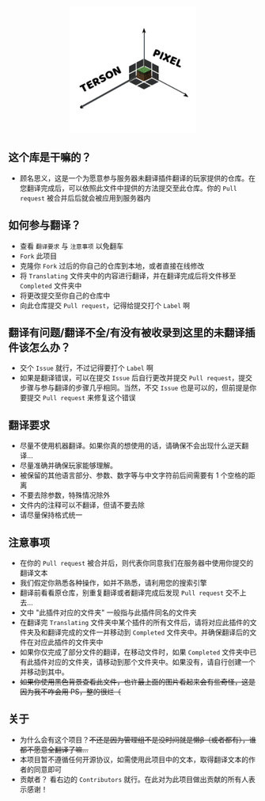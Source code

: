 <div align="center"><img alt="TensorPixelIcon" height="256" src="assets/TensorPixelIcon.png" width="256"/></div>

## 这个库是干嘛的？
- 顾名思义，这是一个为愿意参与服务器未翻译插件翻译的玩家提供的仓库。在您翻译完成后，可以依照此文件中提供的方法提交至此仓库。你的 `Pull request` 被合并后后就会被应用到服务器内

## 如何参与翻译？
- 查看 `翻译要求` 与 `注意事项` 以免翻车
- `Fork` 此项目
- 克隆你 `Fork` 过后的你自己的仓库到本地，或者直接在线修改
- 将 `Translating` 文件夹中的内容进行翻译，并在翻译完成后将文件移至 `Completed` 文件夹中
- 将更改提交至你自己的仓库中
- 向此仓库提交 `Pull request`，记得给提交打个 `Label` 啊

## 翻译有问题/翻译不全/有没有被收录到这里的未翻译插件该怎么办？
- 交个 `Issue` 就行，不过记得要打个 `Label` 啊
- 如果是翻译错误，可以在提交 `Issue` 后自行更改并提交 `Pull request`，提交步骤与参与翻译的步骤几乎相同。当然，不交 `Issue` 也是可以的，但前提是你要提交 `Pull request` 来修复这个错误

## 翻译要求
- 尽量不使用机器翻译。如果你真的想使用的话，请确保不会出现什么逆天翻译...
- 尽量准确并确保玩家能够理解。
- 被保留的其他语言部分、参数、数字等与中文字符前后间需要有 1 个空格的距离
- 不要去除参数，特殊情况除外
- 文件内的注释可以不翻译，但请不要去除
- 请尽量保持格式统一

## 注意事项
- 在你的 `Pull request` 被合并后，则代表你同意我们在服务器中使用你提交的翻译文本
- 我们假定你熟悉各种操作，如并不熟悉，请利用您的搜索引擎
- 翻译前看看原仓库，别重复翻译或者翻译完成后发现 `Pull request` 交不上去...
- 文中 "此插件对应的文件夹" 一般指与此插件同名的文件夹
- 在翻译完 `Translating` 文件夹中某个插件的所有文件后，请将对应此插件的文件夹及和翻译完成的文件一并移动到 `Completed` 文件夹中。并确保翻译后的文件在对应此插件的文件夹中
- 如果你仅完成了部分文件的翻译，在移动文件时，如果 `Completed` 文件夹中已有此插件对应的文件夹，请移动到那个文件夹中。如果没有，请自行创建一个并移动到其中。
- ~~如果你使用黑色背景查看此文件，也许最上面的图片看起来会有些奇怪，这是因为我不咋会用 PS，整的很烂（~~

## 关于
- 为什么会有这个项目？~~不还是因为管理组不是没时间就是懒β（或者都有），谁都不愿意全翻译了嘛...~~
- 本项目暂不遵循任何开源协议，如需使用此项目中的文本，取得翻译文本的作者的同意即可
- 贡献者？ 看右边的 `Contributors` 就行。在此对为此项目做出贡献的所有人表示感谢！
